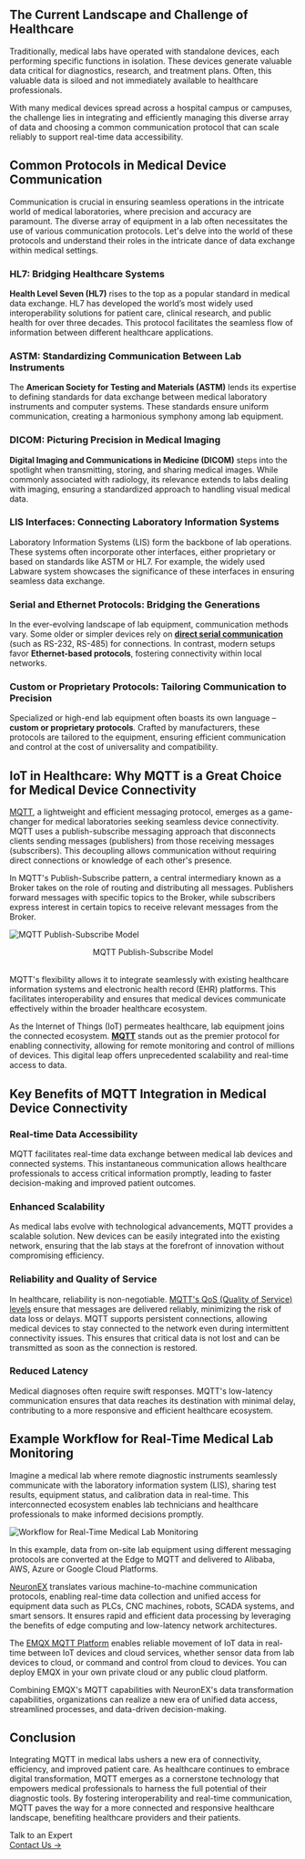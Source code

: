 ## The Current Landscape and Challenge of Healthcare

Traditionally, medical labs have operated with standalone devices, each performing specific functions in isolation. These devices generate valuable data critical for diagnostics, research, and treatment plans.  Often, this valuable data is siloed and not immediately available to healthcare professionals.

With many medical devices spread across a hospital campus or campuses, the challenge lies in integrating and efficiently managing this diverse array of data and choosing a common communication protocol that can scale reliably to support real-time data accessibility. 

## Common Protocols in Medical Device Communication

Communication is crucial in ensuring seamless operations in the intricate world of medical laboratories, where precision and accuracy are paramount. The diverse array of equipment in a lab often necessitates the use of various communication protocols. Let's delve into the world of these protocols and understand their roles in the intricate dance of data exchange within medical settings.

### HL7: Bridging Healthcare Systems

**Health Level Seven (HL7)** rises to the top as a popular standard in medical data exchange.  HL7 has developed the world’s most widely used interoperability solutions for patient care, clinical research, and public health for over three decades. This protocol facilitates the seamless flow of information between different healthcare applications. 

### ASTM: Standardizing Communication Between Lab Instruments

The **American Society for Testing and Materials (ASTM)** lends its expertise to defining standards for data exchange between medical laboratory instruments and computer systems. These standards ensure uniform communication, creating a harmonious symphony among lab equipment.

### DICOM: Picturing Precision in Medical Imaging

**Digital Imaging and Communications in Medicine (DICOM)** steps into the spotlight when transmitting, storing, and sharing medical images. While commonly associated with radiology, its relevance extends to labs dealing with imaging, ensuring a standardized approach to handling visual medical data.

### LIS Interfaces: Connecting Laboratory Information Systems

Laboratory Information Systems (LIS) form the backbone of lab operations. These systems often incorporate other interfaces, either proprietary or based on standards like ASTM or HL7. For example, the widely used Labware system showcases the significance of these interfaces in ensuring seamless data exchange.

### Serial and Ethernet Protocols: Bridging the Generations

In the ever-evolving landscape of lab equipment, communication methods vary. Some older or simpler devices rely on [**direct serial communication** ](https://www.emqx.com/en/blog/omron-fins-protocol)(such as RS-232, RS-485) for connections. In contrast, modern setups favor **Ethernet-based protocols**, fostering connectivity within local networks.

### Custom or Proprietary Protocols: Tailoring Communication to Precision

Specialized or high-end lab equipment often boasts its own language – **custom or proprietary protocols**. Crafted by manufacturers, these protocols are tailored to the equipment, ensuring efficient communication and control at the cost of universality and compatibility.

## IoT in Healthcare: Why MQTT is a Great Choice for Medical Device Connectivity

[MQTT](https://www.emqx.com/en/blog/the-easiest-guide-to-getting-started-with-mqtt), a lightweight and efficient messaging protocol, emerges as a game-changer for medical laboratories seeking seamless device connectivity. MQTT uses a publish-subscribe messaging approach that disconnects clients sending messages (publishers) from those receiving messages (subscribers). This decoupling allows communication without requiring direct connections or knowledge of each other's presence.

In MQTT's Publish-Subscribe pattern, a central intermediary known as a Broker takes on the role of routing and distributing all messages. Publishers forward messages with specific topics to the Broker, while subscribers express interest in certain topics to receive relevant messages from the Broker. 

![MQTT Publish-Subscribe Model](https://assets.emqx.com/images/e783b214940095504d0bcba27f732d9b.png)

<center>MQTT Publish-Subscribe Model</center>

<br>

MQTT's flexibility allows it to integrate seamlessly with existing healthcare information systems and electronic health record (EHR) platforms. This facilitates interoperability and ensures that medical devices communicate effectively within the broader healthcare ecosystem.

As the Internet of Things (IoT) permeates healthcare, lab equipment joins the connected ecosystem. [**MQTT**](https://www.emqx.com/en/blog/the-easiest-guide-to-getting-started-with-mqtt) stands out as the premier protocol for enabling connectivity, allowing for remote monitoring and control of millions of devices. This digital leap offers unprecedented scalability and real-time access to data. 

## Key Benefits of MQTT Integration in Medical Device Connectivity

### **Real-time Data Accessibility**

MQTT facilitates real-time data exchange between medical lab devices and connected systems. This instantaneous communication allows healthcare professionals to access critical information promptly, leading to faster decision-making and improved patient outcomes.

### **Enhanced Scalability**

As medical labs evolve with technological advancements, MQTT provides a scalable solution. New devices can be easily integrated into the existing network, ensuring that the lab stays at the forefront of innovation without compromising efficiency.

### **Reliability and Quality of Service**

In healthcare, reliability is non-negotiable. [MQTT's QoS (Quality of Service) levels](https://www.emqx.com/en/blog/introduction-to-mqtt-qos) ensure that messages are delivered reliably, minimizing the risk of data loss or delays. MQTT supports persistent connections, allowing medical devices to stay connected to the network even during intermittent connectivity issues. This ensures that critical data is not lost and can be transmitted as soon as the connection is restored. 

### **Reduced Latency**

Medical diagnoses often require swift responses. MQTT's low-latency communication ensures that data reaches its destination with minimal delay, contributing to a more responsive and efficient healthcare ecosystem.

## Example Workflow for Real-Time Medical Lab Monitoring

Imagine a medical lab where remote diagnostic instruments seamlessly communicate with the laboratory information system (LIS), sharing test results, equipment status, and calibration data in real-time. This interconnected ecosystem enables lab technicians and healthcare professionals to make informed decisions promptly.

![Workflow for Real-Time Medical Lab Monitoring](https://assets.emqx.com/images/bd3fc195db22131ccd245a5e052e9064.png)

In this example, data from on-site lab equipment using different messaging protocols are converted at the Edge to MQTT and delivered to Alibaba, AWS, Azure or Google Cloud Platforms. 

[NeuronEX](https://www.emqx.com/en/products/neuronex) translates various machine-to-machine communication protocols, enabling real-time data collection and unified access for equipment data such as PLCs, CNC machines, robots, SCADA systems, and smart sensors. It ensures rapid and efficient data processing by leveraging the benefits of edge computing and low-latency network architectures. 

The [EMQX MQTT Platform](https://www.emqx.com/en/products/emqx) enables reliable movement of IoT data in real-time between IoT devices and cloud services, whether sensor data from lab devices to cloud, or command and control from cloud to devices. You can deploy EMQX in your own private cloud or any public cloud platform.

Combining EMQX's MQTT capabilities with NeuronEX's data transformation capabilities, organizations can realize a new era of unified data access, streamlined processes, and data-driven decision-making. 

## Conclusion

Integrating MQTT in medical labs ushers a new era of connectivity, efficiency, and improved patient care. As healthcare continues to embrace digital transformation, MQTT emerges as a cornerstone technology that empowers medical professionals to harness the full potential of their diagnostic tools. By fostering interoperability and real-time communication, MQTT paves the way for a more connected and responsive healthcare landscape, benefiting healthcare providers and their patients.



<section class="promotion">
    <div>
        Talk to an Expert
    </div>
    <a href="https://www.emqx.com/en/contact?product=solutions" class="button is-gradient px-5">Contact Us →</a>
</section>
